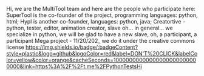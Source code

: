 Hi, we are the MultiTool team and here are the people who participate here: 
SuperTool is the co-founder of the project, programming languages: python, html; 
Hypl is another co-founder, languages: python, java; 
Сreatortive - python, tester, editor, animation creator, slave oh...
in general... we specialize in python, we will be glad to have a new slave, oh, a participant, a participant
Mega project - 11/20/202_
we do it under the creative commons license
https://img.shields.io/badge/:badgeContent?style=plastic&logo=github&logoColor=red&label=DON'T%20CLICK&labelColor=yellow&color=orange&cacheSeconds=10000000000000000000000000000&link=https%3A%2F%2Ft.me%2FPythonTestsHi

